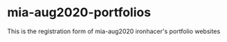# mia-aug2020-portfolios
This is the registration form of mia-aug2020 ironhacer's portfolio websites
